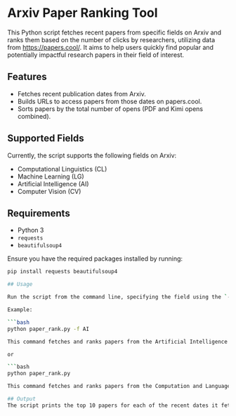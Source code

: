 # Arxiv Paper Ranking Tool

This Python script fetches recent papers from specific fields on Arxiv and ranks them based on the number of clicks by researchers, utilizing data from https://papers.cool/. It aims to help users quickly find popular and potentially impactful research papers in their field of interest.

## Features

- Fetches recent publication dates from Arxiv.
- Builds URLs to access papers from those dates on papers.cool.
- Sorts papers by the total number of opens (PDF and Kimi opens combined).

## Supported Fields

Currently, the script supports the following fields on Arxiv:

- Computational Linguistics (CL)
- Machine Learning (LG)
- Artificial Intelligence (AI)
- Computer Vision (CV)

## Requirements

- Python 3
- `requests`
- `beautifulsoup4`

Ensure you have the required packages installed by running:

```bash
pip install requests beautifulsoup4

## Usage

Run the script from the command line, specifying the field using the `-f` or `--field` option. Only input one element from the list `['CL', 'LG', 'AI', 'CV']`. The default field is `CL`.

Example:

```bash
python paper_rank.py -f AI

This command fetches and ranks papers from the Artificial Intelligence (AI) field.

or

```bash
python paper_rank.py

This command fetches and ranks papers from the Computation and Language (CL) field.

## Output
The script prints the top 10 papers for each of the recent dates it fetched, sorted by the number of opens. Each paper's title and the total opens are displayed.
